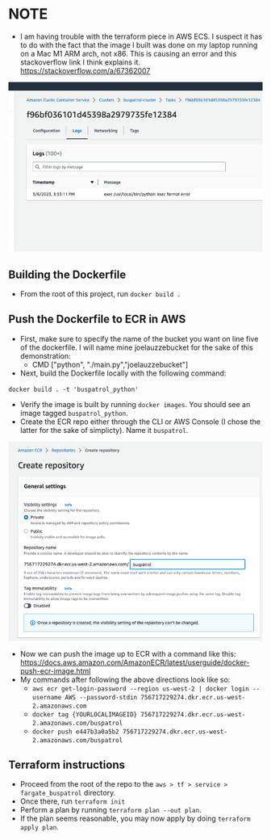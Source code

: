 # NOTE
* I am having trouble with the terraform piece in AWS ECS. I suspect it has to do with the fact that the image I built was done on my laptop running on a Mac M1 ARM arch, not x86.  This is causing an error and this stackoverflow link I think explains it.
https://stackoverflow.com/a/67362007

![img.png](img.png)

## Building the Dockerfile

* From the root of this project, run `docker build .`

## Push the Dockerfile to ECR in AWS

* First, make sure to specify the name of the bucket you want on line five of the dockerfile. I will name mine joelauzzebucket for the sake of this demonstration:
  * CMD ["python", "./main.py","joelauzzebucket"]
* Next, build the Dockerfile locally with the following command:

`docker build . -t 'buspatrol_python'`

* Verify the image is built by running `docker images`. You should see an image tagged `buspatrol_python`.
* Create the ECR repo either through the CLI or AWS Console (I chose the latter for the sake of simplicty). Name it `buspatrol`.

![img_3.png](img_3.png)

* Now we can push the image up to ECR with a command like this:
https://docs.aws.amazon.com/AmazonECR/latest/userguide/docker-push-ecr-image.html
* My commands after following the above directions look like so:
  * `aws ecr get-login-password --region us-west-2 | docker login --username AWS --password-stdin 756717229274.dkr.ecr.us-west-2.amazonaws.com`
  * `docker tag {YOURLOCALIMAGEID} 756717229274.dkr.ecr.us-west-2.amazonaws.com/buspatrol`
  * `docker push e447b3a0a5b2 756717229274.dkr.ecr.us-west-2.amazonaws.com/buspatrol`



## Terraform instructions

* Proceed from the root of the repo to the `aws > tf > service > fargate_buspatrol` directory.
* Once there, run `terraform init`
* Perform a plan by running `terraform plan --out plan`.
* If the plan seems reasonable, you may now apply by doing `terraform apply plan`.